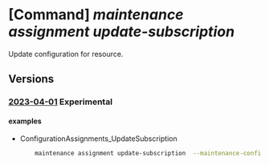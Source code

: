# [Command] _maintenance assignment update-subscription_

Update configuration for resource.

## Versions

### [2023-04-01](/Resources/mgmt-plane/L3N1YnNjcmlwdGlvbnMve30vcHJvdmlkZXJzL21pY3Jvc29mdC5tYWludGVuYW5jZS9jb25maWd1cmF0aW9uYXNzaWdubWVudHMve30=/2023-04-01.xml) **Experimental**

<!-- mgmt-plane /subscriptions/{}/providers/microsoft.maintenance/configurationassignments/{} 2023-04-01 -->

#### examples

- ConfigurationAssignments_UpdateSubscription
    ```bash
        maintenance assignment update-subscription  --maintenance-configuration-id "/subscriptions/00000000-0000-0000-0000-00000000/resourcegroups/exmaplerg2/providers/Microsoft. Maintenance/maintenanceConfigurations/config1"  --name assignmentname  --filter-locations eastus2euap centraluseuap  --filter-os-types windows linux  --filter-tags "{tagKey1:[tagKey1Val1,tagKey1Val2],tagKey2:[tagKey2Val1,tagKey2Val2]}"  --filter-tags-operator All
    ```
